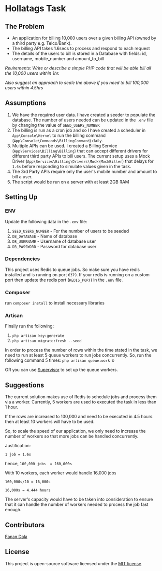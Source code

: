 # Hollatags Task

## The Problem
- An application for billing 10,000 users over a given billing API (owned by a third
party e.g. Telco/Bank).
- The billing API takes 1.6secs to process and respond to each request
- The details of the users to bill is stored in a Database with fields: id, username, mobile_number and amount_to_bill

*Reuirements: Write or describe a simple PHP code that will be able bill all the 10,000 users within 1hr.*

*Also suggest an approach to scale the above if you need to bill 100,000 users within 4.5hrs*

## Assumptions
1. We have the required user data. I have created a seeder to populate the database. The number of users needed can be updated in the `.env` file by changing the value of `SEED_USERS_NUMBER`
2. The billing is run as a cron job and so I have created a scheduler in `App\Console\Kernel` to run the billing command (`App\Console\Commands\BillingCommand`) daily.
3. Multiple APIs can be used. I created a Billing Service (`App\Services\Billing\Billing`) that can accept different drivers for different third party APIs to bill users. The current setup uses a Mock Driver (`App\Services\Billing\Drivers\Mock\MockBiller`) that delays for `1.6s` before responding to simulate values given in the task.
4. The 3rd Party APIs require only the user's mobile number and amount to bill a user.
5. The script would be run on a server with at least 2GB RAM

## Setting Up
### ENV
Update the following data in the `.env` file:
1. `SEED_USERS_NUMBER` - For the number of users to be seeded
2. `DB_DATABASE` - Name of database
3. `DB_USERNAME` - Username of database user
4. `DB_PASSWORD` - Password for database user
### Dependencies
This project uses Redis to queue jobs. So make sure you have redis installed and is running on port `6379`. If your redis is running on a custom port then update the redis port (`REDIS_PORT`) in the `.env` file.
### Composer
run `composer install` to install necessary libraries
### Artisan
Finally run the following:
1. `php artisan key:generate`
2. `php artisan migrate:fresh --seed`

In order to process the number of rows within the time stated in the task, we need to run at least 5 queue workers to run jobs concurrently. So, run the following command 5 times:
`php artisan queue:work &`

OR you can use [Supervisor](https://http://www.supervisord.org/index.html) to set up the queue workers.

## Suggestions
The current solution makes use of Redis to schedule jobs and process them via a worker. Currently, 5 workers are used to executed the task in less than 1 hour.

If the rows are increased to 100,000 and need to be executed in 4.5 hours then at least 10 workers will have to be used.

So, to scale the speed of our application, we only need to increase the number of workers so that more jobs can be handled concurrently. 

Justification:

`1 job = 1.6s`

hence, `100,000 jobs  = 160,000s`

With 10 workers, each worker would handle 16,000 jobs

`160,000s/10 = 16,000s`

`16,000s = 4.444 hours`

The server's capacity would have to be taken into consideration to ensure that it can handle the number of workers needed to process the job fast enough.

## Contributors
[Fanan Dala](https://fanandala.com)

## License

This project is open-source software licensed under the [MIT license](https://opensource.org/licenses/MIT).
